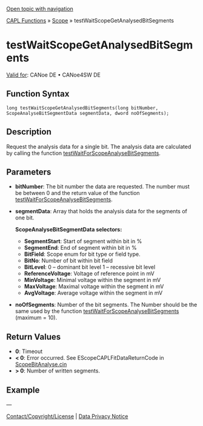[Open topic with navigation](../../../../../CANoeDEFamily.htm#Topics/CAPLFunctions/Test/Functions/CAPLfunctionTestWaitScopeGetAnalysedBitSegments.md)

[CAPL Functions](../../CAPLfunctions.md) » [Scope](../../Scope/CAPLfunctionsScopeOverview.md) » testWaitScopeGetAnalysedBitSegments

# testWaitScopeGetAnalysedBitSegments

[Valid for](../../../Shared/FeatureAvailability.md): CANoe DE • CANoe4SW DE

## Function Syntax

```plaintext
long testWaitScopeGetAnalysedBitSegments(long bitNumber, ScopeAnalyseBitSegmentData segmentData, dword noOfSegments);
```

## Description

Request the analysis data for a single bit. The analysis data are calculated by calling the function [testWaitForScopeAnalyseBitSegments](CAPLfunctionTestWaitForScopeAnalyseBitSegments.md).

## Parameters

- **bitNumber**: The bit number the data are requested. The number must be between 0 and the return value of the function [testWaitForScopeAnalyseBitSegments](CAPLfunctionTestWaitForScopeAnalyseBitSegments.md).
- **segmentData**: Array that holds the analysis data for the segments of one bit.

  **ScopeAnalyseBitSegmentData selectors:**
  - **SegmentStart**: Start of segment within bit in %
  - **SegmentEnd**: End of segment within bit in %
  - **BitField**: Scope enum for bit type or field type.
  - **BitNo**: Number of bit within bit field
  - **BitLevel**: 0 – dominant bit level 1 – recessive bit level
  - **ReferenceVoltage**: Voltage of reference point in mV
  - **MinVoltage**: Minimal voltage within the segment in mV
  - **MaxVoltage**: Maximal voltage within the segment in mV
  - **AvgVoltage**: Average voltage within the segment in mV

- **noOfSegments**: Number of the bit segments. The Number should be the same used by the function [testWaitForScopeAnalyseBitSegments](CAPLfunctionTestWaitForScopeAnalyseBitSegments.md) (maximum = 10).

## Return Values

- **0**: Timeout
- **< 0**: Error occurred. See EScopeCAPLFitDataReturnCode in [ScopeBitAnalyse.cin](javascript:startDemoLoader('"Reusable\\CAPL_Includes\\Scope"'))
- **> 0**: Number of written segments.

## Example

—

[Contact/Copyright/License](../../../Shared/ContactCopyrightLicense.md) | [Data Privacy Notice](https://www.vector.com/int/en/company/get-info/privacy-policy/)
